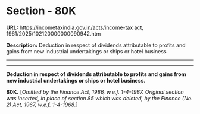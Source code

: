 # Section - 80K

**URL:** https://incometaxindia.gov.in/acts/income-tax act, 1961/2025/102120000000090942.htm

**Description:** Deduction in respect of dividends attributable to profits and gains from new industrial undertakings or ships or hotel business

---

****

**Deduction in respect of dividends attributable to profits and gains from new industrial undertakings or ships or hotel business.**

**80K.** [_Omitted by the Finance Act, 1986, w.e.f. 1-4-1987. Original section was inserted, in place of section 85 which was deleted, by the Finance (No. 2) Act, 1967, w.e.f. 1-4-1968._]